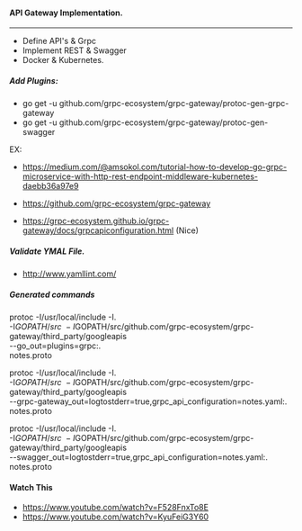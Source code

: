 #### API Gateway Implementation.
***
-   Define API's & Grpc
-   Implement REST & Swagger
-   Docker & Kubernetes.

##### Add Plugins:
-   go get -u github.com/grpc-ecosystem/grpc-gateway/protoc-gen-grpc-gateway
-   go get -u github.com/grpc-ecosystem/grpc-gateway/protoc-gen-swagger

EX:
-    https://medium.com/@amsokol.com/tutorial-how-to-develop-go-grpc-microservice-with-http-rest-endpoint-middleware-kubernetes-daebb36a97e9
-   https://github.com/grpc-ecosystem/grpc-gateway

-   https://grpc-ecosystem.github.io/grpc-gateway/docs/grpcapiconfiguration.html (Nice)


##### Validate YMAL File.
-   http://www.yamllint.com/

##### Generated commands

protoc -I/usr/local/include -I. \
  -I$GOPATH/src \
  -I$GOPATH/src/github.com/grpc-ecosystem/grpc-gateway/third_party/googleapis \
  --go_out=plugins=grpc:. \
  notes.proto


protoc -I/usr/local/include -I. \
  -I$GOPATH/src \
  -I$GOPATH/src/github.com/grpc-ecosystem/grpc-gateway/third_party/googleapis \
  --grpc-gateway_out=logtostderr=true,grpc_api_configuration=notes.yaml:. \
  notes.proto


protoc -I/usr/local/include -I. \
     -I$GOPATH/src \
     -I$GOPATH/src/github.com/grpc-ecosystem/grpc-gateway/third_party/googleapis \
     --swagger_out=logtostderr=true,grpc_api_configuration=notes.yaml:. \
     notes.proto


#### Watch This

- https://www.youtube.com/watch?v=F528FnxTo8E
- https://www.youtube.com/watch?v=KyuFeiG3Y60